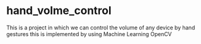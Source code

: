 # hand_volme_control
This is a project in which we can control the volume of any device by hand gestures this is implemented by using Machine Learning OpenCV
